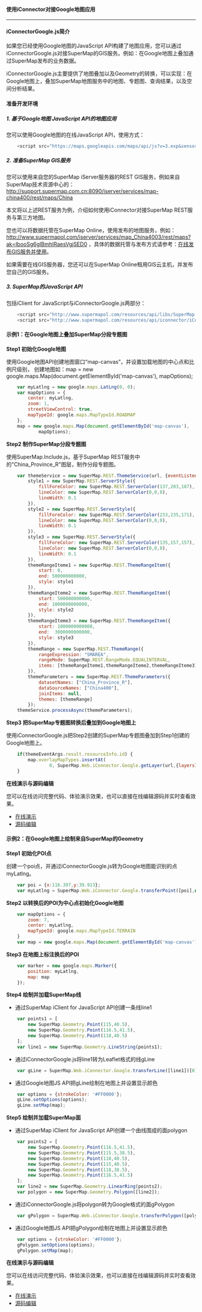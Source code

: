 #### 使用iConnector对接Google地图应用
---
<!-- toc -->
#### iConnectorGoogle.js简介

如果您已经使用Google地图的JavaScript API构建了地图应用，您可以通过iConnectorGoogle.js对接SuperMap的GIS服务。例如：在Google地图上叠加通过SuperMap发布的业务数据。

iConnectorGoogle.js主要提供了地图叠加以及Geometry的转换，可以实现：在Google地图上，叠加SuperMap地图服务中的地图、专题图、查询结果，以及空间分析结果。


#### 准备开发环境

##### 1. 基于Google地图 JavaScript API的地图应用

您可以使用Google地图的在线JavaScript API，使用方式：

```JavaScript
	<script src="https://maps.googleapis.com/maps/api/js?v=3.exp&sensor=false"></script>
```

##### 2. 准备SuperMap GIS服务

您可以使用来自您的SuperMap iServer服务器的REST GIS服务，例如来自SuperMap技术资源中心的：http://support.supermap.com.cn:8090/iserver/services/map-china400/rest/maps/China

本文将以上述REST服务为例，介绍如何使用iConnector对接SuperMap REST服务与第三方地图。

您也可以将数据托管在SuperMap Online，使用发布的地图服务，例如：http://www.supermapol.com/iserver/services/map_China4003/rest/maps?ak=IbooSg6gIBmhIRaesVgjSED0 ，具体的数据托管与发布方式请参考：[在线发布GIS服务并使用](http://blog.supermapol.com/GettingStarted/PublishServices.html)。

如果需要在线GIS服务器，您还可以在SuperMap Online租用GIS云主机，并发布您自己的GIS服务。

##### 3. SuperMap的JavaScript API

包括iClient for JavaScript与iConnectorGoogle.js两部分：

```JavaScript
	<script src="http://www.supermapol.com/resources/api/libs/SuperMap.Include.js"></script>
	<script src="http://www.supermapol.com/resources/api/iconnector/iConnectorGoogle.js"></script>
```

#### 示例1：在Google地图上叠加SuperMap分段专题图

**Step1 初始化Google地图**

使用Google地图API创建地图窗口“map-canvas”，并设置加载地图的中心点和比例尺级别，
创建地图如：map = new google.maps.Map(document.getElementById('map-canvas'), mapOptions);

```JavaScript
	var myLatlng = new google.maps.LatLng(0, 0);
	var mapOptions = {
		center: myLatlng,
		zoom: 1,
		streetViewControl: true,
		mapTypeId: google.maps.MapTypeId.ROADMAP
	};
	map = new google.maps.Map(document.getElementById('map-canvas'),
			mapOptions);
```

**Step2 制作SuperMap分段专题图**

使用SuperMap.Include.js，基于SuperMap REST服务中的"China_Province_R"图层，制作分段专题图。

```JavaScript
	var themeService = new SuperMap.REST.ThemeService(url, {eventListeners:{"processCompleted": themeCompleted, "processFailed": themeFailed}}),
		style1 = new SuperMap.REST.ServerStyle({
			fillForeColor: new SuperMap.REST.ServerColor(137,203,187),
			lineColor: new SuperMap.REST.ServerColor(0,0,0),
			lineWidth: 0.1
		}),
		style2 = new SuperMap.REST.ServerStyle({
			fillForeColor: new SuperMap.REST.ServerColor(233,235,171),
			lineColor: new SuperMap.REST.ServerColor(0,0,0),
			lineWidth: 0.1
		}),
		style3 = new SuperMap.REST.ServerStyle({
			fillForeColor: new SuperMap.REST.ServerColor(135,157,157),
			lineColor: new SuperMap.REST.ServerColor(0,0,0),
			lineWidth: 0.1
		}),
		themeRangeIteme1 = new SuperMap.REST.ThemeRangeItem({
			start: 0,
			end: 500000000000,
			style: style1
		}),
		themeRangeIteme2 = new SuperMap.REST.ThemeRangeItem({
			start: 500000000000,
			end: 1000000000000,
			style: style2
		}),
		themeRangeIteme3 = new SuperMap.REST.ThemeRangeItem({
			start: 1000000000000,
			end:  3000000000000,
			style: style3
		}),
		themeRange = new SuperMap.REST.ThemeRange({
			rangeExpression: "SMAREA",
			rangeMode: SuperMap.REST.RangeMode.EQUALINTERVAL,
			items: [themeRangeIteme1,themeRangeIteme2,themeRangeIteme3]
		}),
		themeParameters = new SuperMap.REST.ThemeParameters({
			datasetNames: ["China_Province_R"],
			dataSourceNames: ["China400"],
			joinItems: null,
			themes: [themeRange]
		});
	themeService.processAsync(themeParameters);
```

**Step3 把SuperMap专题图转换后叠加到Google地图上**

使用iConnectorGoogle.js把Step2创建的SuperMap专题图叠加到Step1创建的Google地图上。
		
```JavaScript
	if(themeEventArgs.result.resourceInfo.id) {
		map.overlayMapTypes.insertAt(
				0, SuperMap.Web.iConnector.Google.getLayer(url,{layersID:themeEventArgs.result.resourceInfo.id}));
	}
```

**在线演示与源码编辑**

您可以在线访问完整代码、体验演示效果，也可以直接在线编辑源码并实时查看效果。

* [在线演示](http://runjs.cn/detail/nk6mvwfi)
* [源码编辑](http://runjs.cn/code/nk6mvwfi)

#### 示例2：在Google地图上绘制来自SuperMap的Geometry

**Step1 初始化POI点**

创建一个poi点，并通过iConnectorGoogle.js转为Google地图能识别的点myLatlng。

```JavaScript
	var poi = {x:116.397,y:39.913};
	var myLatlng = SuperMap.Web.iConnector.Google.transferPoint([poi],new SuperMap.Projection("EPSG:4326"))[0];
```

**Step2 以转换后的POI为中心点初始化Google地图**

```JavaScript
	var mapOptions = {
		zoom: 7,
		center: myLatlng,
		mapTypeId: google.maps.MapTypeId.TERRAIN
	}
	var map = new google.maps.Map(document.getElementById('map-canvas'), mapOptions);
```

**Step3 在地图上标注换后的POI**

```JavaScript
	var marker = new google.maps.Marker({
		position: myLatlng,
		map: map
	});
```

**Step4 绘制并加载SuperMap线**

* 通过SuperMap iClient for JavaScript API创建一条线line1

```JavaScript
	var points1 = [
		new SuperMap.Geometry.Point(115,40.5),
		new SuperMap.Geometry.Point(116.5,41.5),
		new SuperMap.Geometry.Point(118,40.5)
	];
	var line1 = new SuperMap.Geometry.LineString(points1);
```

* 通过iConnectorGoogle.js将line1转为Leaflet格式的线gLine

```JavaScript
	var gLine = SuperMap.Web.iConnector.Google.transferLine([line1])[0];
```

* 通过Google地图JS API把gLine绘制在地图上并设置显示颜色

```JavaScript
	var options = {strokeColor: '#FF0000'};
	gLine.setOptions(options);
	gLine.setMap(map);
```

**Step5 绘制并加载SuperMap面**

* 通过SuperMap iClient for JavaScript API创建一个由线围成的面polygon

```JavaScript
	var points2 = [
		new SuperMap.Geometry.Point(116.5,41.5),
		new SuperMap.Geometry.Point(115.5,38.5),
		new SuperMap.Geometry.Point(118,40.5),
		new SuperMap.Geometry.Point(115,40.5),
		new SuperMap.Geometry.Point(118,38.5),
		new SuperMap.Geometry.Point(116.5,41.5)
	];
	var line2 = new SuperMap.Geometry.LinearRing(points2);
	var polygon = new SuperMap.Geometry.Polygon([line2]);
```

* 通过iConnectorGoogle.js将polygon转为Google格式的面gPolygon

```JavaScript
	var gPolygon = SuperMap.Web.iConnector.Google.transferPolygon([polygon])[0];
```

* 通过Google地图JS API把gPolygon绘制在地图上并设置显示颜色

```JavaScript
	var options = {strokeColor: '#FF0000'};
	gPolygon.setOptions(options);
	gPolygon.setMap(map);
```
**在线演示与源码编辑**

您可以在线访问完整代码、体验演示效果，也可以直接在线编辑源码并实时查看效果。

* [在线演示](http://runjs.cn/detail/vwwjkoks)
* [源码编辑](http://runjs.cn/code/vwwjkoks)


